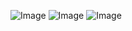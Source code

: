 ![Image](https://github.com/user-attachments/assets/833dfafe-46b9-4d3b-ae8b-62e4e3f02d32)
![Image](https://github.com/user-attachments/assets/a87ea376-b34c-433e-9c61-d671ef96508c)                                                                   ![Image](https://github.com/user-attachments/assets/a87ea376-b34c-433e-9c61-d671ef96508c)
